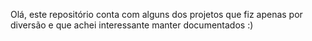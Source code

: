 Olá, este repositório conta com alguns dos projetos que fiz apenas por diversão e que achei interessante manter documentados :) 
